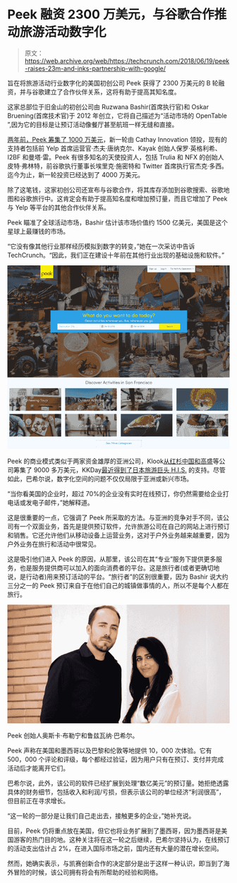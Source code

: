 # Peek 融资 2300 万美元，与谷歌合作推动旅游活动数字化 

> 原文：<https://web.archive.org/web/https://techcrunch.com/2018/06/19/peek-raises-23m-and-inks-partnership-with-google/>

旨在将旅游活动行业数字化的美国初创公司 Peek 获得了 2300 万美元的 B 轮融资，并与谷歌建立了合作伙伴关系，这将有助于提高其知名度。

这家总部位于旧金山的初创公司由 Ruzwana Bashir(首席执行官)和 Oskar Bruening(首席技术官)于 2012 年创立，它将自己描述为“活动市场的 OpenTable ”,因为它的目标是让预订活动像餐厅甚至航班一样无缝和直接。

[两年前，Peek 筹集了 1000 万美元](https://web.archive.org/web/20221209204825/https://techcrunch.com/2016/07/28/peek-com-raises-10-million-strikes-partnership-to-bring-tour-and-activity-booking-to-yelp/)，新一轮由 Cathay Innovation 领投，现有的支持者包括前 Yelp 首席运营官·杰夫·唐纳克尔、Kayak 创始人保罗·英格利希、I2BF 和曼塔·雷。Peek 有很多知名的天使投资人，包括 Trulia 和 NFX 的创始人皮特·弗林特，前谷歌执行董事长埃里克·施密特和 Twitter 首席执行官杰克·多西。迄今为止，新一轮投资已经达到了 4000 万美元。

除了这笔钱，这家初创公司还宣布与谷歌合作，将其库存添加到谷歌搜索、谷歌地图和谷歌旅行中。这肯定会有助于提高知名度和增加预订量，而且它增加了 Peek 与 Yelp 等平台的其他合作伙伴关系。

Peek 瞄准了全球活动市场，Bashir 估计该市场价值约 1500 亿美元，美国是这个星球上最赚钱的市场。

“它没有像其他行业那样经历模拟到数字的转变，”她在一次采访中告诉 TechCrunch。“因此，我们正在建设十年前在其他行业出现的基础设施和软件。”

![](img/4086d0db1ee78db5d479fa1e8faeef89.png)

Peek 的商业模式类似于两家资金雄厚的亚洲公司，Klook[从红杉中国和高盛](https://web.archive.org/web/20221209204825/https://techcrunch.com/2017/10/25/klook-raises-60m/)等公司筹集了 9000 多万美元，KKDay[最近得到了日本旅游巨头 H.I.S.](https://web.archive.org/web/20221209204825/https://techcrunch.com/2018/02/22/kkday-raises-10-5m/) 的支持。尽管如此，巴希尔说，数字化空间的问题不仅仅局限于亚洲或新兴市场。

“当你看美国的企业时，超过 70%的企业没有实时在线预订，你仍然需要给企业打电话或发电子邮件，”她解释道。

这是很重要的一点，它强调了 Peek 所采取的方法。与亚洲的竞争对手不同，该公司有一个双面业务，首先是提供预订软件，允许旅游公司在自己的网站上进行预订和销售。它还允许他们从移动设备上运营业务，这对于户外业务越来越重要，因为户外业务在旅行和活动中很常见。

这是吸引他们进入 Peek 的原因，从那里，该公司在其“专业”服务下提供更多服务，也是服务提供商可以加入的面向消费者的平台。这是旅行者(或者更确切地说，是行动者)用来预订活动的平台。“旅行者”的区别很重要，因为 Bashir 说大约三分之一的 Peek 预订来自于在他们自己的城镇做事情的人，所以不是每个人都在旅行。

![](img/70a984cd3989f8d9b01059b0f7dfee1c.png)

Peek 创始人奥斯卡·布勒宁和鲁兹瓦纳·巴希尔。

Peek 声称在美国和墨西哥以及巴黎和伦敦等地提供 10，000 次体验。它有 500，000 个评论和评级，每个都经过验证，因为用户只有在预订、支付并完成活动后才能离开它们。

巴希尔说，此外，该公司的软件已经扩展到处理“数亿美元”的预订量。她拒绝透露具体的财务细节，包括收入和利润/亏损，但表示该公司的单位经济“利润很高”，但目前正在寻求增长。

“这一轮的一部分是让我们自己走出去，接触更多的企业，”她补充说。

目前，Peek 仍将重点放在美国，但它也将业务扩展到了墨西哥，因为墨西哥是美国游客的热门目的地。这种关注将在这一轮之后继续，巴希尔坚持认为，在线预订的活动支出估计占 2%，在进入国际市场之前，国内还有大量的潜在增长空间。

然而，她确实表示，与凯赛创新合作的决定部分是出于这样一种认识，即当到了海外冒险的时候，该公司拥有将会有所帮助的经验和网络。